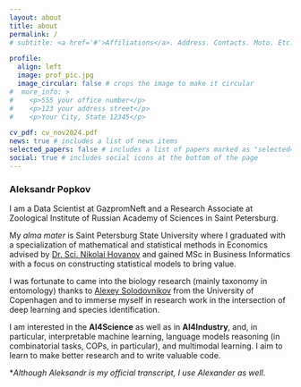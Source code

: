 ```yaml
---
layout: about
title: about
permalink: /
# subtitle: <a href='#'>Affiliations</a>. Address. Contacts. Moto. Etc.

profile:
  align: left
  image: prof_pic.jpg
  image_circular: false # crops the image to make it circular
#  more_info: >
#    <p>555 your office number</p>
#    <p>123 your address street</p>
#    <p>Your City, State 12345</p>

cv_pdf: cv_nov2024.pdf
news: true # includes a list of news items
selected_papers: false # includes a list of papers marked as "selected={true}"
social: true # includes social icons at the bottom of the page
---
```



### Aleksandr Popkov 

I am a Data Scientist at GazpromNeft and a Research Associate at 
Zoological Institute of Russian Academy of Sciences in  Saint Petersburg. 


My _alma mater_ is Saint Petersburg State University where I graduated with a specialization of mathematical and statistical methods in Economics advised by [Dr. Sci. Nikolai Hovanov](https://www.researchgate.net/profile/Nikolai-Hovanov) and gained 
MSc in Business Informatics with a focus on constructing statistical models to bring value. 

I was fortunate to came into the biology research (mainly taxonomy in entomology) thanks to [Alexey Solodovnikov](https://www.researchgate.net/profile/Alexey-Solodovnikov) from the University of Copenhagen and to immerse myself 
in research work in the intersection of deep learning and species identification. 

I am interested in the **AI4Science** as well as in **AI4Industry**, and, in particular,
interpretable machine learning, language models reasoning (in combinatorial tasks, COPs, in particular), and multimodal learning.  I aim to learn to make better research and to write valuable code.


*_Although Aleksandr is my official transcript, I use Alexander as well_.



[//]: # (# &#40;Write your biography here. Tell the world about yourself. Link to your favorite [subreddit]&#40;http://reddit.com&#41;. You can put a picture in, too. The code is already in, just name your picture `prof_pic.jpg` and put it in the `img/` folder.&#41;)

[//]: # (# &#40;Put your address / P.O. box / other info right below your picture. You can also disable any of these elements by editing `profile` property of the YAML header of your `_pages/about.md`. Edit `_bibliography/papers.bib` and Jekyll will render your [publications page]&#40;/al-folio/publications/&#41; automatically.&#41;)

[//]: # (# &#40;Link to your social media connections, too. This theme is set up to use [Font Awesome icons]&#40;https://fontawesome.com/&#41; and [Academicons]&#40;https://jpswalsh.github.io/academicons/&#41;, like the ones below. Add your Facebook, Twitter, LinkedIn, Google Scholar, or just disable all of them.&#41;)
